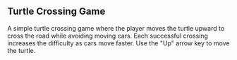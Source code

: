 ## Turtle Crossing Game

A simple turtle crossing game where the player moves the turtle upward to cross the road while avoiding moving cars. Each successful crossing increases the difficulty as cars move faster. Use the "Up" arrow key to move the turtle.
